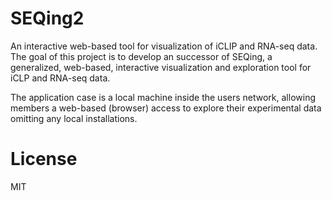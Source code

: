 # SEQing2
An interactive web-based tool for visualization of iCLIP and RNA-seq data. The goal of this project is to develop an successor of SEQing, a generalized, web-based, interactive visualization and exploration tool for iCLP and RNA-seq data. 

The application case is a local machine inside the users network, allowing members a web-based (browser) access to explore their experimental data omitting any local installations.


# License
MIT
